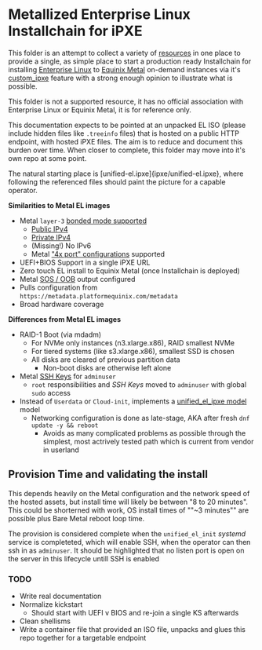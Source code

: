 # Metallized Enterprise Linux Installchain for iPXE

This folder is an attempt to collect a variety of [resources](https://gitlab.com/dlotterman/unified_el_ipxe) in one place to provide a single, as simple place to start a production ready Installchain for installing [Enterprise Linux](https://en.wikipedia.org/wiki/Category:Enterprise_Linux_distributions) to [Equinix Metal](https://deploy.equinix.com/product/bare-metal/) on-demand instances via it's [custom_ipxe](https://deploy.equinix.com/developers/docs/metal/operating-systems/custom-ipxe/) feature with a strong enough opinion to illustrate what is possible.

This folder is not a supported resource, it has no official association with Enterprise Linux or Equinix Metal, it is for reference only.

This documentation expects to be pointed at an unpacked EL ISO (please include hidden files like `.treeinfo` files) that is hosted on a public HTTP endpoint, with hosted iPXE files. The aim is to reduce and document this burden over time. When closer to complete, this folder may move into it's own repo at some point.

The natural starting place is [unified-el.ipxe]{ipxe/unified-el.ipxe}, where following the referenced files should paint the picture for a capable operator.

**Similarities to Metal EL images**
- Metal `layer-3` [bonded mode supported](https://deploy.equinix.com/developers/docs/metal/networking/server-level-networking/)
    - [Public IPv4](https://deploy.equinix.com/developers/docs/metal/networking/ip-addresses/#public-ipv4-subnet)
    - [Private IPv4](https://deploy.equinix.com/developers/docs/metal/networking/ip-addresses/#private-ipv4-management-subnets)
    - (Missing!) No IPv6
    - Metal ["4x port" configurations](https://deploy.equinix.com/product/servers/n3-xlarge/) supported
- UEFI+BIOS Support in a single iPXE URL
- Zero touch EL install to Equinix Metal (once Installchain is deployed)
- Metal [SOS / OOB](https://deploy.equinix.com/developers/docs/metal/resilience-recovery/serial-over-ssh/) output configured
- Pulls configuration from `https://metadata.platformequinix.com/metadata`
- Broad hardware coverage

**Differences from Metal EL images**
- RAID-1 Boot (via mdadm)
    - For NVMe only instances (n3.xlarge.x86), RAID smallest NVMe
    - For tiered systems (like s3.xlarge.x86), smallest SSD is chosen
    - All disks are cleared of previous partition data
        - Non-boot disks are otherwise left alone
- Metal [SSH Keys](https://deploy.equinix.com/developers/docs/metal/accounts/ssh-keys/) for `adminuser`
    - `root` responsibilities and *SSH Keys* moved to `adminuser` with global `sudo` access
- Instead of `Userdata` or `Cloud-init`, implements a [unified_el_ipxe model](https://gitlab.com/dlotterman/unified_el_ipxe) model
    - Networking configuration is done as late-stage, AKA after fresh `dnf update -y && reboot`
        - Avoids as many complicated problems as possible through the simplest, most actrively tested path which is current from vendor in userland

## Provision Time and validating the install

This depends heavily on the Metal configuration and the network speed of the hosted assets, but install time will likely be between "8 to 20 minutes". This could be shorterned with work, OS install times of ""~3 minutes"" are possible plus Bare Metal reboot loop time.

The provision is considered complete when the `unified_el_init` *systemd* service is completeted, which will enable SSH, when the operator can then ssh in as `adminuser`. It should be highlighted that no listen port is open on the server in this lifecycle untill SSH is enabled

### TODO
- Write real documentation
- Normalize kickstart
    - Should start with UEFI v BIOS and re-join a single KS afterwards
- Clean shellisms
- Write a container file that provided an ISO file, unpacks and glues this repo together for a targetable endpoint

